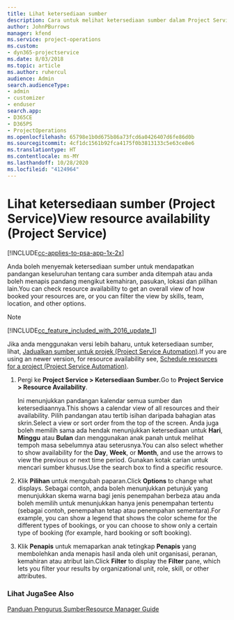 ```yaml
---
title: Lihat ketersediaan sumber
description: Cara untuk melihat ketersediaan sumber dalam Project Service
author: JohnPBurrows
manager: kfend
ms.service: project-operations
ms.custom:
- dyn365-projectservice
ms.date: 8/03/2018
ms.topic: article
ms.author: ruhercul
audience: Admin
search.audienceType:
- admin
- customizer
- enduser
search.app:
- D365CE
- D365PS
- ProjectOperations
ms.openlocfilehash: 65798e1b0d675b86a73fcd6a0426407d6fe86d0b
ms.sourcegitcommit: 4cf1dc1561b92fca4175f0b3813133c5e63ce8e6
ms.translationtype: HT
ms.contentlocale: ms-MY
ms.lasthandoff: 10/28/2020
ms.locfileid: "4124964"
---
```

# <a name="view-resource-availability-project-service"></a><span data-ttu-id="41f0b-103">Lihat ketersediaan sumber (Project Service)</span><span class="sxs-lookup"><span data-stu-id="41f0b-103">View resource availability (Project Service)</span></span>

[!INCLUDE[cc-applies-to-psa-app-1x-2x](../includes/cc-applies-to-psa-app-1x-2x.md)]

<span data-ttu-id="41f0b-104">Anda boleh menyemak ketersediaan sumber untuk mendapatkan pandangan keseluruhan tentang cara sumber anda ditempah atau anda boleh menapis pandang mengikut kemahiran, pasukan, lokasi dan pilihan lain.</span><span class="sxs-lookup"><span data-stu-id="41f0b-104">You can check resource availability to get an overall view of how booked your resources are, or you can filter the view by skills, team, location, and other options.</span></span>  
  
> [!NOTE]
> [!INCLUDE[cc_feature_included_with_2016_update_1](../includes/cc-feature-included-with-2016-update-1.md)]  
> 
>  <span data-ttu-id="41f0b-105">Jika anda menggunakan versi lebih baharu, untuk ketersediaan sumber, lihat, [Jadualkan sumber untuk projek (Project Service Automation)](../psa/schedule-resources-project.md).</span><span class="sxs-lookup"><span data-stu-id="41f0b-105">If you are using an newer version, for resource availability see, [Schedule resources for a project (Project Service Automation)](../psa/schedule-resources-project.md).</span></span>  

1. <span data-ttu-id="41f0b-106">Pergi ke **Project Service > Ketersediaan Sumber.**</span><span class="sxs-lookup"><span data-stu-id="41f0b-106">Go to **Project Service > Resource Availability**.</span></span>  

    <span data-ttu-id="41f0b-107">Ini menunjukkan pandangan kalendar semua sumber dan ketersediaannya.</span><span class="sxs-lookup"><span data-stu-id="41f0b-107">This shows a calendar view of all resources and their availability.</span></span> <span data-ttu-id="41f0b-108">Pilih pandangan atau tertib isihan daripada bahagian atas skrin.</span><span class="sxs-lookup"><span data-stu-id="41f0b-108">Select a view or sort order from the top of the screen.</span></span> <span data-ttu-id="41f0b-109">Anda juga boleh memilih sama ada hendak menunjukkan ketersediaan untuk **Hari**, **Minggu** atau **Bulan** dan menggunakan anak panah untuk melihat tempoh masa sebelumnya atau seterusnya.</span><span class="sxs-lookup"><span data-stu-id="41f0b-109">You can also select whether to show availability for the **Day**, **Week**, or **Month**, and use the arrows to view the previous or next time period.</span></span> <span data-ttu-id="41f0b-110">Gunakan kotak carian untuk mencari sumber khusus.</span><span class="sxs-lookup"><span data-stu-id="41f0b-110">Use the search box to find a specific resource.</span></span>  

2. <span data-ttu-id="41f0b-111">Klik **Pilihan** untuk mengubah paparan.</span><span class="sxs-lookup"><span data-stu-id="41f0b-111">Click **Options** to change what displays.</span></span> <span data-ttu-id="41f0b-112">Sebagai contoh, anda boleh menunjukkan petunjuk yang menunjukkan skema warna bagi jenis penempahan berbeza atau anda boleh memilih untuk menunjukkan hanya jenis penempahan tertentu (sebagai contoh, penempahan tetap atau penempahan sementara).</span><span class="sxs-lookup"><span data-stu-id="41f0b-112">For example, you can show a legend that shows the color scheme for the different types of bookings, or you can choose to show only a certain type of booking (for example, hard booking or soft booking).</span></span>  

3. <span data-ttu-id="41f0b-113">Klik **Penapis** untuk memaparkan anak tetingkap **Penapis** yang membolehkan anda menapis hasil anda oleh unit organisasi, peranan, kemahiran atau atribut lain.</span><span class="sxs-lookup"><span data-stu-id="41f0b-113">Click **Filter** to display the **Filter** pane, which lets you filter your results by organizational unit, role, skill, or other attributes.</span></span>  

### <a name="see-also"></a><span data-ttu-id="41f0b-114">Lihat Juga</span><span class="sxs-lookup"><span data-stu-id="41f0b-114">See Also</span></span>  
 [<span data-ttu-id="41f0b-115">Panduan Pengurus Sumber</span><span class="sxs-lookup"><span data-stu-id="41f0b-115">Resource Manager Guide</span></span>](../psa/resource-manager-guide.md)
